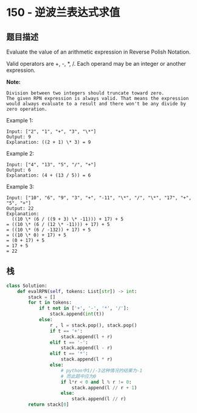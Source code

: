 # 150 - 逆波兰表达式求值

## 题目描述
Evaluate the value of an arithmetic expression in Reverse Polish Notation.

Valid operators are +, -, \*, /. Each operand may be an integer or another expression.

**Note:**

	Division between two integers should truncate toward zero.
	The given RPN expression is always valid. That means the expression would always evaluate to a result and there won't be any divide by zero operation.

Example 1:

	Input: ["2", "1", "+", "3", "\*"]
	Output: 9
	Explanation: ((2 + 1) \* 3) = 9

Example 2:

	Input: ["4", "13", "5", "/", "+"]
	Output: 6
	Explanation: (4 + (13 / 5)) = 6

Example 3:

	Input: ["10", "6", "9", "3", "+", "-11", "\*", "/", "\*", "17", "+", "5", "+"]
	Output: 22
	Explanation: 
	  ((10 \* (6 / ((9 + 3) \* -11))) + 17) + 5
	= ((10 \* (6 / (12 \* -11))) + 17) + 5
	= ((10 \* (6 / -132)) + 17) + 5
	= ((10 \* 0) + 17) + 5
	= (0 + 17) + 5
	= 17 + 5
	= 22


## 栈

```python
class Solution:
    def evalRPN(self, tokens: List[str]) -> int:
        stack = []
        for t in tokens:
            if t not in ['+', '-', '*', '/']:
                stack.append(int(t))
            else:
                r , l = stack.pop(), stack.pop()
                if t == '+':
                    stack.append(l + r)
                elif t == '-':
                    stack.append(l - r)
                elif t == '*':
                    stack.append(l * r)
                else:
                    # python中1//-3这种情况的结果为-1
                    # 而此题中应为0
                    if l*r < 0 and l % r != 0:
                        stack.append(l // r + 1)
                    else:
                        stack.append(l // r)
        return stack[0]
                
```

